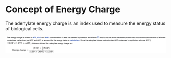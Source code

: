 # Concept of Energy Charge

The adenylate energy charge is an index used to measure the energy status of biological cells.

![Screenshot 2021-09-24 at 5.15.49 PM.png](Concept%20of%20Energy%20Charge%20b92b1bc010854594b6e834293bc099c8/Screenshot_2021-09-24_at_5.15.49_PM.png)